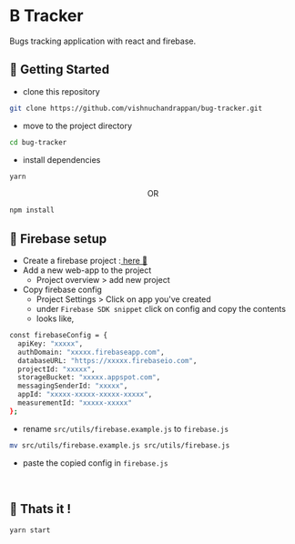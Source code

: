 # B Tracker

Bugs tracking application with react and firebase.

## 📌 Getting Started

* clone this repository
```bash
git clone https://github.com/vishnuchandrappan/bug-tracker.git
```

* move to the project directory
```bash
cd bug-tracker
```

* install dependencies
```bash
yarn
```
<center>OR</center>

```bash
npm install
```


## 📌 Firebase setup

* Create a firebase project :[ here 🔗](https://console.firebase.google.com/u/0/)
* Add a new web-app to the project
  - Project overview > add new project
* Copy firebase config
  - Project Settings > Click on app you've created
  - under `Firebase SDK snippet` click on config and copy the contents
  - looks like,
```bash
const firebaseConfig = {
  apiKey: "xxxxx",
  authDomain: "xxxxx.firebaseapp.com",
  databaseURL: "https://xxxxx.firebaseio.com",
  projectId: "xxxxx",
  storageBucket: "xxxxx.appspot.com",
  messagingSenderId: "xxxxx",
  appId: "xxxxx-xxxxx-xxxxx-xxxxx",
  measurementId: "xxxxx-xxxxx"
};
```
* rename `src/utils/firebase.example.js` to `firebase.js`
```bash
mv src/utils/firebase.example.js src/utils/firebase.js
```
* paste the copied config in `firebase.js`

<br>

## 📌 Thats it !
```bash
yarn start
```